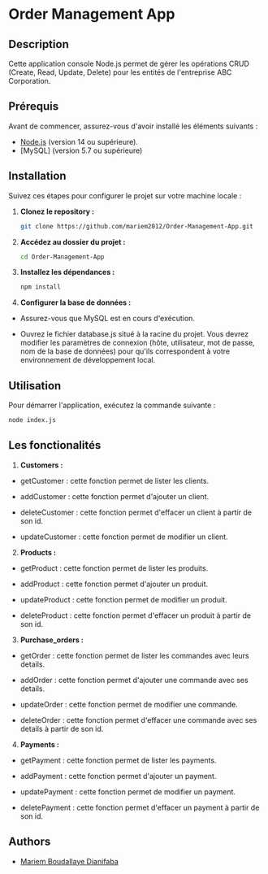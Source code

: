 # Order Management App

## Description

Cette application console Node.js permet de gérer les opérations CRUD (Create, Read, Update, Delete) pour les entités de l'entreprise ABC Corporation.

## Prérequis

Avant de commencer, assurez-vous d'avoir installé les éléments suivants :

- [Node.js](https://nodejs.org/) (version 14 ou supérieure).
- [MySQL] (version 5.7 ou supérieure)

## Installation

Suivez ces étapes pour configurer le projet sur votre machine locale :

1. **Clonez le repository :**

   ```bash
   git clone https://github.com/mariem2012/Order-Management-App.git
   ```

2. **Accédez au dossier du projet :**

   ```bash
   cd Order-Management-App
   ```

3. **Installez les dépendances :**

   ```bash
   npm install
   ```

4. **Configurer la base de données :**

- Assurez-vous que MySQL est en cours d'exécution.

- Ouvrez le fichier database.js situé à la racine du projet. Vous devrez modifier les paramètres de connexion (hôte, utilisateur, mot de passe, nom de la base de
  données) pour qu'ils correspondent à votre environnement de développement local.

## Utilisation

Pour démarrer l'application, exécutez la commande suivante :

```bash
node index.js
```

## Les fonctionalités

1. **Customers :**

- getCustomer : cette fonction permet de lister les clients.

- addCustomer : cette fonction permet d'ajouter un client.

- deleteCustomer : cette fonction permet d'effacer un client à partir de son id.

- updateCustomer : cette fonction permet de modifier un client.

2. **Products :**

- getProduct : cette fonction permet de lister les produits.

- addProduct : cette fonction permet d'ajouter un produit.

- updateProduct : cette fonction permet de modifier un produit.

- deleteProduct : cette fonction permet d'effacer un produit à partir de son id.

3. **Purchase_orders :**

- getOrder : cette fonction permet de lister les commandes avec leurs details.

- addOrder : cette fonction permet d'ajouter une commande avec ses details.

- updateOrder : cette fonction permet de modifier une commande.

- deleteOrder : cette fonction permet d'effacer une commande avec ses details à partir de son id.

4. **Payments :**

- getPayment : cette fonction permet de lister les payments.

- addPayment : cette fonction permet d'ajouter un payment.

- updatePayment : cette fonction permet de modifier un payment.

- deletePayment : cette fonction permet d'effacer un payment à partir de son id.

## Authors

- [Mariem Boudallaye Dianifaba](https://github.com/mariem2012)
